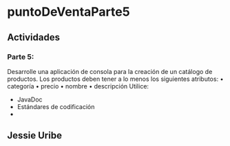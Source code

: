 # puntoDeVentaParte5
## Actividades

### Parte 5:
Desarrolle una aplicación de consola para la creación de un catálogo de productos.
Los productos deben tener a lo menos los siguientes atributos:
•	categoría
•	precio
•	nombre
•	descripción
Utilice:
- JavaDoc
- Estándares de codificación
-
## Jessie Uribe
